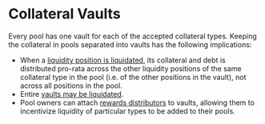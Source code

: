 # Collateral Vaults

Every pool has one vault for each of the accepted collateral types. Keeping the collateral in pools separated into vaults has the following implications:

* When a [liquidity position is liquidated](../../for-liquidity-providers/liquidity-positions/position-liquidations.md), its collateral and debt is distributed pro-rata across the other liquidity positions of the same collateral type in the pool (i.e. of the other positions in the vault), not across all positions in the pool.
* Entire [vaults may be liquidated](vault-liquidations.md).
* Pool owners can attach [rewards distributors](../rewards-distributors.md) to vaults, allowing them to incentivize liquidity of particular types to be added to their pools.
